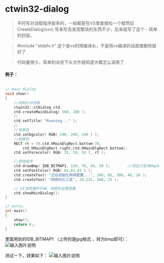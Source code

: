 
ctwin32-dialog
=============================

>平时写对话框程序挺多的，一般都是在VS里直接拉一个框然后CreateDialog(xxx)
>写来写去发现繁琐的东西不少，后来就写了这个 - 简单的封装。

>\#include "stdafx.h" 这个是vs的预编译头，不是用vs编译的话直接删除就好了

>代码量很少，简单的浏览下头文件就知道大概怎么调用了


#### 例子：

```c++

// main dialog
void show()
{
	//初始化对话框
	ctwin32::ctDialog ctd;
	ctd.createMainDialog( 560, 280 );
	//
	ctd.setTitle( "Running..." );
	//
	//背景色
	ctd.setbgcolor( RGB( 240, 240, 240 ) );
	//前景色
	RECT rt = {0,ctd.hMainDlgRect.bottom-70,
        ctd.hMainDlgRect.right,ctd.hMainDlgRect.bottom};
	ctd.setForecolor( RGB( 35, 39, 54 ), rt );

	//其他组件
	ctd.drawBmp( IDB_BITMAP1, 150, 70, 50, 50 );        //现在只支持bmp格式
	ctd.setFontColor( RGB( 81,81,81 ) );
	ctd.createText( "正在初始化网络配置...", 200, 85, 300, 40, 26 );
	ctd.createText( "网络优化工具", 20,225, 300, 25 );

	// UI消息循环开始，线程在这里阻塞
	ctd.showMainDialog();
}

// entry.
int main()
{
	show();
    return 0;;
}

```
里面用到的IDB_BITMAP1 （上传的是jpg格式 ，转为bmp即可）：
![输入图片说明](http://git.oschina.net/uploads/images/2016/1129/021949_1e9e57ad_632350.jpeg "在这里输入图片标题")


测试一下，效果如下：
![输入图片说明](http://git.oschina.net/uploads/images/2016/1129/021233_e6c3c2a2_632350.png "在这里输入图片标题")
